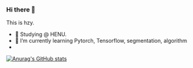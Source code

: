 ### Hi there 👋

This is hzy.

- 🔭 Studying @ HENU.
- 🌱 I’m currently learning Pytorch, Tensorflow, segmentation, algorithm
- 
[![Anurag's GitHub stats](https://github-readme-stats.vercel.app/api?username=Watermelon-henu&show_icons=true&theme=radical)](https://github.com/anuraghazra/github-readme-stats)
